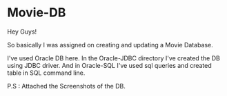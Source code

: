 # Movie-DB

Hey Guys! 

So basically I was assigned on creating and updating a Movie Database.

I've used Oracle DB here. In the Oracle-JDBC directory I've created the DB using JDBC driver.
And in Oracle-SQL I've used sql queries and created table in SQL command line. 

P.S : Attached the Screenshots of the DB.
 
